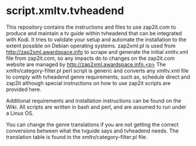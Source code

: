 # script.xmltv.tvheadend
This repository contains the instructions and files to use zap2it.com to produce and maintain a tv guide within tvheadend that can be integrated with Kodi. It tries to validate your setup and automate the installation to the extent possible on Debian operating systems.  zap2xml.pl is used from http://zap2xml.awardspace.info to scrape and generate the initial xmltv.xml file from zap2it.com, so any impacts do to changes on the zap2it.com website are managed by http://zap2xml.awardspace.info.<p>
The xmltv/category-filter.pl perl script is generic and converts any xmltv.xml file to comply with tvheadend genre requirements; such as, schedule direct and zap2it although special instructions on how to use zap2it scripts are provided here.<p>
Additional requirements and installation instructions can be found on the Wiki.  All scripts are written in bash and perl, and are assumed to run under a Linux OS.<p>
You can change the genre translations if you are not getting the correct conversions between what the tvguide says and tvheadend needs. The translation table is found in the xmltv/category-filter.pl file.
